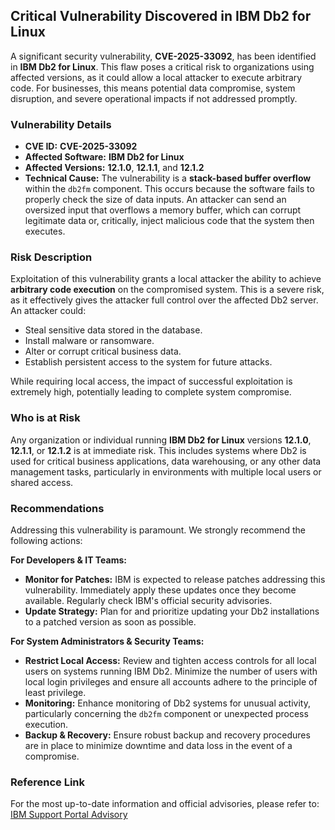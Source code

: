 ## Critical Vulnerability Discovered in IBM Db2 for Linux

A significant security vulnerability, **CVE-2025-33092**, has been identified in **IBM Db2 for Linux**. This flaw poses a critical risk to organizations using affected versions, as it could allow a local attacker to execute arbitrary code. For businesses, this means potential data compromise, system disruption, and severe operational impacts if not addressed promptly.

### Vulnerability Details

*   **CVE ID:** **CVE-2025-33092**
*   **Affected Software:** **IBM Db2 for Linux**
*   **Affected Versions:** **12.1.0**, **12.1.1**, and **12.1.2**
*   **Technical Cause:** The vulnerability is a **stack-based buffer overflow** within the `db2fm` component. This occurs because the software fails to properly check the size of data inputs. An attacker can send an oversized input that overflows a memory buffer, which can corrupt legitimate data or, critically, inject malicious code that the system then executes.

### Risk Description

Exploitation of this vulnerability grants a local attacker the ability to achieve **arbitrary code execution** on the compromised system. This is a severe risk, as it effectively gives the attacker full control over the affected Db2 server. An attacker could:

*   Steal sensitive data stored in the database.
*   Install malware or ransomware.
*   Alter or corrupt critical business data.
*   Establish persistent access to the system for future attacks.

While requiring local access, the impact of successful exploitation is extremely high, potentially leading to complete system compromise.

### Who is at Risk

Any organization or individual running **IBM Db2 for Linux** versions **12.1.0**, **12.1.1**, or **12.1.2** is at immediate risk. This includes systems where Db2 is used for critical business applications, data warehousing, or any other data management tasks, particularly in environments with multiple local users or shared access.

### Recommendations

Addressing this vulnerability is paramount. We strongly recommend the following actions:

**For Developers & IT Teams:**

*   **Monitor for Patches:** IBM is expected to release patches addressing this vulnerability. Immediately apply these updates once they become available. Regularly check IBM's official security advisories.
*   **Update Strategy:** Plan for and prioritize updating your Db2 installations to a patched version as soon as possible.

**For System Administrators & Security Teams:**

*   **Restrict Local Access:** Review and tighten access controls for all local users on systems running IBM Db2. Minimize the number of users with local login privileges and ensure all accounts adhere to the principle of least privilege.
*   **Monitoring:** Enhance monitoring of Db2 systems for unusual activity, particularly concerning the `db2fm` component or unexpected process execution.
*   **Backup & Recovery:** Ensure robust backup and recovery procedures are in place to minimize downtime and data loss in the event of a compromise.

### Reference Link

For the most up-to-date information and official advisories, please refer to:
[IBM Support Portal Advisory](https://www.ibm.com/support/pages/node/7240940)